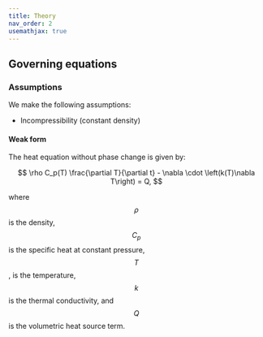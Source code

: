 ```yaml
---
title: Theory
nav_order: 2
usemathjax: true
---
```


## Governing equations
### Assumptions
We make the following assumptions:
* Incompressibility (constant density)

#### Weak form
The heat equation without phase change is given by:

$$
\rho C_p(T) \frac{\partial T}{\partial t} - \nabla \cdot \left(k(T)\nabla T\right) = Q,
$$

where $$\rho$$ is the density, $$C_p$$ is the specific heat at constant pressure, $$T$$, is the
temperature, $$k$$ is the thermal conductivity, and $$Q$$ is the volumetric heat
source term.

